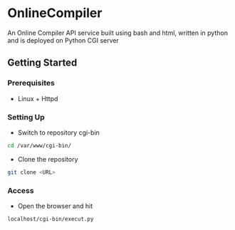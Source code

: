 # OnlineCompiler

An Online Compiler API service built using bash and html, written in python and is deployed on Python CGI server

## Getting Started

### Prerequisites

- Linux + Httpd

### Setting Up

- Switch to repository cgi-bin
```sh
cd /var/www/cgi-bin/
```

- Clone the repository
```sh
git clone <URL>
```

### Access

- Open the browser and hit
```sh
localhost/cgi-bin/execut.py
```
